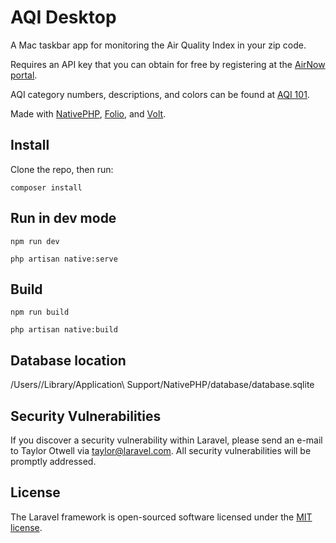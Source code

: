 # AQI Desktop

A Mac taskbar app for monitoring the Air Quality Index in your zip code.

Requires an API key that you can obtain for free by registering at the [AirNow portal](https://docs.airnowapi.org/login?index=).

AQI category numbers, descriptions, and colors can be found at [AQI 101](https://docs.airnowapi.org/aq101). 

Made with [NativePHP](), [Folio](), and [Volt]().

## Install

Clone the repo, then run:

```shell
composer install
```

## Run in dev mode

```shell
npm run dev

php artisan native:serve
```

## Build

```shell
npm run build

php artisan native:build
```

## Database location

/Users/<user>/Library/Application\ Support/NativePHP/database/database.sqlite


## Security Vulnerabilities

If you discover a security vulnerability within Laravel, please send an e-mail to Taylor Otwell via [taylor@laravel.com](mailto:taylor@laravel.com). All security vulnerabilities will be promptly addressed.

## License

The Laravel framework is open-sourced software licensed under the [MIT license](https://opensource.org/licenses/MIT).
